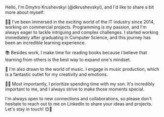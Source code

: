 Hello, I'm Dmytro Krushevskyi (@dkrushevskyi), and I'd like to share a bit more about myself:

👨‍💻 I've been immersed in the exciting world of the IT industry since 2014, working on commercial projects. Programming is my passion, and I'm always eager to tackle intriguing and complex challenges. I started working immediately after graduating in Computer Science, and this journey has been an incredible learning experience.

📚 Besides work, I make time for reading books because I believe that learning from others is the best way to expand one's mindset.

🎵 I'm also drawn to the world of music. I engage in music production, which is a fantastic outlet for my creativity and emotions.

👨‍👦 Most importantly, I prioritize spending time with my son. It's incredibly important to me, and I always strive to make those moments special.

I'm always open to new connections and collaborations, so please don't hesitate to reach out to me on LinkedIn to share your ideas and projects. Let's stay in touch! 😊🚀


<!---
dkrushevskyi/dkrushevskyi is a ✨ special ✨ repository because its `README.md` (this file) appears on your GitHub profile.
You can click the Preview link to take a look at your changes.
--->
